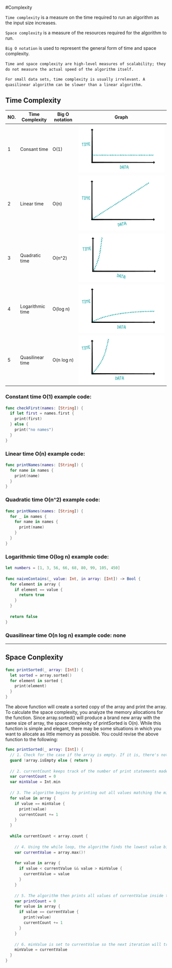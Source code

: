 #Complexity

`Time complexity` is a measure on the time required to run an algorithm as the input size increases.

`Space complexity` is a measure of the resources required for the algorithm to run.

`Big O notation` is used to represent the general form of time and space complexity.

`Time and space complexity are high-level measures of scalability; they do not measure the actual speed of the algorithm itself.`

`For small data sets, time complexity is usually irrelevant. A quasilinear algorithm can be slower than a linear algorithm. `

## Time Complexity

|NO.|Time Complexity|Big O notation|Graph|
|---|---|---|---|
|1|Consant time|O(1)|![1.png](source/1.png "1.png") |
|2|Linear time|O(n)|![2.png](source/2.png "2.png") |
|3|Quadratic time|O(n^2)|![3.png](source/3.png "3.png") |
|4|Logarithmic time|O(log n)|![4.png](source/4.png "4.png") |
|5|Quasilinear time|O(n log n)|![5.png](source/5.png "5.png") |

### Constant time O(1) example code:
```swift
func checkFirst(names: [String]) {
  if let first = names.first {
    print(first)
  } else {
    print("no names")
  }
}
```

### Linear time O(n) example code:
```swift
func printNames(names: [String]) {
  for name in names {
    print(name)
  }
}
```

### Quadratic time O(n^2) example code:
```swift
func printNames(names: [String]) {
  for _ in names {
    for name in names {
      print(name)
    }
  }
}
```

### Logarithmic time O(log n) example code:
```swift
let numbers = [1, 3, 56, 66, 68, 80, 99, 105, 450]

func naiveContains(_ value: Int, in array: [Int]) -> Bool {
  for element in array {
    if element == value {
      return true
    }
  }
  
  return false
}
```

### Quasilinear time O(n log n) example code: none

--- 

## Space Conplexity

```swift
func printSorted(_ array: [Int]) {
  let sorted = array.sorted()
  for element in sorted {
    print(element)
  }
}
```

The above function will create a sorted copy of the array and print the array. To calculate the space complexity, you analyze the memory allocations for the function.
Since array.sorted() will produce a brand new array with the same size of array, the space complexity of printSorted is O(n). While this function is simple and elegant, there may be some situations in which you want to allocate as little memory as possible. You could revise the above function to the following:

```swift
func printSorted(_ array: [Int]) {
  // 1. Check for the case if the array is empty. If it is, there's nothing to print.
  guard !array.isEmpty else { return }

  // 2. currentCount keeps track of the number of print statements made . minValue stores the last printed value.
  var currentCount = 0
  var minValue = Int.min

  // 3. The algorithm begins by printing out all values matching the minValue, and updates the currentCount according to the number of print statements made.
  for value in array {
    if value == minValue {
      print(value)
      currentCount += 1
    }
  }

  while currentCount < array.count {
  
    // 4. Using the while loop, the algorithm finds the lowest value bigger than minValue and stores it in currentValue.
    var currentValue = array.max()!
    
    for value in array {
      if value < currentValue && value > minValue {
        currentValue = value
      }
    }

    // 5. The algorithm then prints all values of currentValue inside the array while updating currentCount.
    var printCount = 0
    for value in array {
      if value == currentValue {
        print(value)
        currentCount += 1
      }
    }

    // 6. minValue is set to currentValue so the next iteration will try to find the next minimum value.
    minValue = currentValue
  }
}
```





